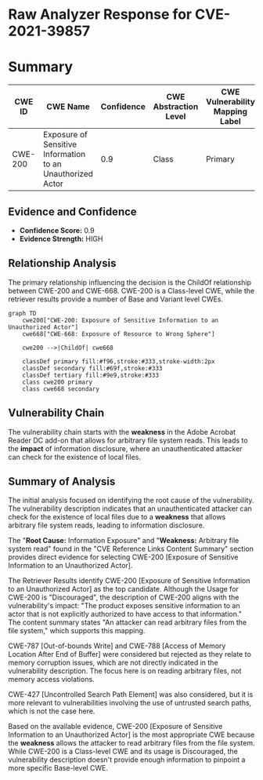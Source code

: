 # Raw Analyzer Response for CVE-2021-39857

# Summary
| CWE ID | CWE Name | Confidence | CWE Abstraction Level | CWE Vulnerability Mapping Label | CWE-Vulnerability Mapping Notes |
|---|---|---|---|---|---|
| CWE-200 | Exposure of Sensitive Information to an Unauthorized Actor | 0.9 | Class | Primary | Discouraged |

## Evidence and Confidence

*   **Confidence Score:** 0.9
*   **Evidence Strength:** HIGH

## Relationship Analysis
The primary relationship influencing the decision is the ChildOf relationship between CWE-200 and CWE-668. CWE-200 is a Class-level CWE, while the retriever results provide a number of Base and Variant level CWEs.

```mermaid
graph TD
    cwe200["CWE-200: Exposure of Sensitive Information to an Unauthorized Actor"]
    cwe668["CWE-668: Exposure of Resource to Wrong Sphere"]

    cwe200 -->|ChildOf| cwe668

    classDef primary fill:#f96,stroke:#333,stroke-width:2px
    classDef secondary fill:#69f,stroke:#333
    classDef tertiary fill:#9e9,stroke:#333
    class cwe200 primary
    class cwe668 secondary
```

## Vulnerability Chain
The vulnerability chain starts with the **weakness** in the Adobe Acrobat Reader DC add-on that allows for arbitrary file system reads. This leads to the **impact** of information disclosure, where an unauthenticated attacker can check for the existence of local files.

## Summary of Analysis
The initial analysis focused on identifying the root cause of the vulnerability. The vulnerability description indicates that an unauthenticated attacker can check for the existence of local files due to a **weakness** that allows arbitrary file system reads, leading to information disclosure.

The "**Root Cause:** Information Exposure" and "**Weakness:** Arbitrary file system read" found in the "CVE Reference Links Content Summary" section provides direct evidence for selecting CWE-200 [Exposure of Sensitive Information to an Unauthorized Actor].

The Retriever Results identify CWE-200 [Exposure of Sensitive Information to an Unauthorized Actor] as the top candidate. Although the Usage for CWE-200 is "Discouraged", the description of CWE-200 aligns with the vulnerability's impact: "The product exposes sensitive information to an actor that is not explicitly authorized to have access to that information." The content summary states "An attacker can read arbitrary files from the file system," which supports this mapping.

CWE-787 [Out-of-bounds Write] and CWE-788 [Access of Memory Location After End of Buffer] were considered but rejected as they relate to memory corruption issues, which are not directly indicated in the vulnerability description. The focus here is on reading arbitrary files, not memory access violations.

CWE-427 [Uncontrolled Search Path Element] was also considered, but it is more relevant to vulnerabilities involving the use of untrusted search paths, which is not the case here.

Based on the available evidence, CWE-200 [Exposure of Sensitive Information to an Unauthorized Actor] is the most appropriate CWE because the **weakness** allows the attacker to read arbitrary files from the file system. While CWE-200 is a Class-level CWE and its usage is Discouraged, the vulnerability description doesn't provide enough information to pinpoint a more specific Base-level CWE.